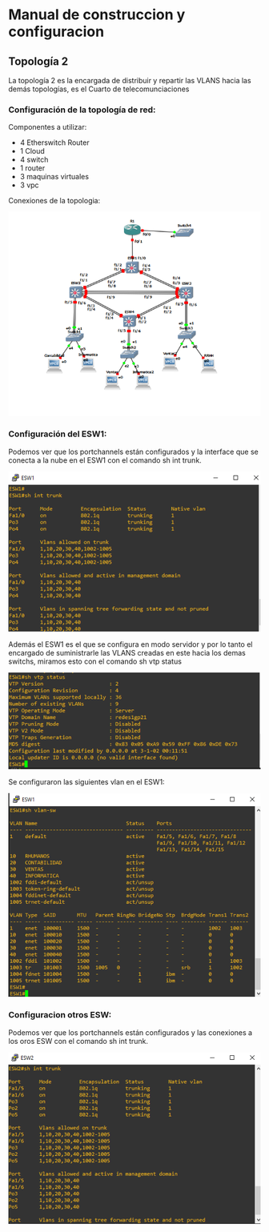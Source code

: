 # Manual de construccion y configuracion
## Topología 2
La topología 2 es la encargada de distribuir y repartir las VLANS hacia las demás topologías, es el Cuarto de telecomunciaciones
### Configuración de la topología de red:
Componentes a utilizar:
- 4 Etherswitch Router
- 1 Cloud
- 4 switch
- 1 router
- 3 maquinas virtuales
- 3 vpc

Conexiones de la topologia:

<p align="center">
  <img src="img/topo2.png" width="600">
</p>

### Configuración del ESW1:

Podemos ver que los portchannels están configurados y la interface que se conecta a la nube en el ESW1 con el comando sh int trunk.

<p align="center">
  <img src="img/trunkesw1.png" width="600">
</p>

Además el ESW1 es el que se configura en modo servidor y por lo tanto el encargado de suministrarle las VLANS creadas en este hacia los demas switchs, miramos esto con el comando sh vtp status

<p align="center">
  <img src="img/vtpesw1.png" width="600">
</p>

Se configuraron las siguientes vlan en el ESW1:

<p align="center">
  <img src="img/vlanesw1.png" width="600">
</p>

### Configuracion otros ESW:
Podemos ver que los portchannels están configurados y las conexiones a los oros ESW con el comando sh int trunk.

<p align="center">
  <img src="img/trunkotro.png" width="600">
</p>
